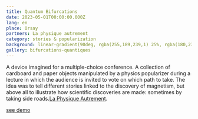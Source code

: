 ```yaml
---
title: Quantum Bifurcations
date: 2023-05-01T00:00:00.000Z
lang: en
place: Orsay
partners: La physique autrement
category: stories & popularization
background: linear-gradient(90deg, rgba(255,189,239,1) 25%, rgba(180,238,255,1), 48%, rgba(229,230,229,1) 69%, rgba(34,122,75,1) 100%)
gallery: bifurcations-quantiques
---
```

A device imagined for a multiple-choice conference. A collection of cardboard and paper objects manipulated by a physics popularizer during
a lecture in which the audience is invited to vote on which path to take. The idea was to tell different stories linked to the discovery of magnetism, but above all to illustrate how scientific discoveries are made: sometimes by taking side roads.[La Physique Autrement](https://hebergement.universite-paris-saclay.fr/supraconductivite/projet/toktoks/).

[see demo](https://youtu.be/uIqkitE1gqQ?feature=shared)
